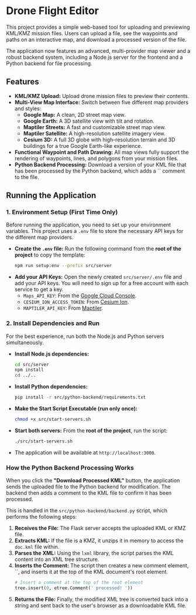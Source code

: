 # Drone Flight Editor

This project provides a simple web-based tool for uploading and previewing KML/KMZ mission files. Users can upload a file, see the waypoints and paths on an interactive map, and download a processed version of the file.

The application now features an advanced, multi-provider map viewer and a robust backend system, including a Node.js server for the frontend and a Python backend for file processing.

## Features

  * **KML/KMZ Upload:** Upload drone mission files to preview their contents.
  * **Multi-View Map Interface:** Switch between five different map providers and styles:
      * **Google Map:** A clean, 2D street map view.
      * **Google Earth:** A 3D satellite view with tilt and rotation.
      * **Maptiler Streets:** A fast and customizable street map view.
      * **Maptiler Satellite:** A high-resolution satellite imagery view.
      * **Cesium 3D:** A full 3D globe with high-resolution terrain and 3D buildings for a true Google Earth-like experience.
  * **Functional Waypoint and Path Drawing:** All map views fully support the rendering of waypoints, lines, and polygons from your mission files.
  * **Python Backend Processing:** Download a version of your KML file that has been processed by the Python backend, which adds a \`\` comment to the file.

## Running the Application

### 1\. Environment Setup (First Time Only)

Before running the application, you need to set up your environment variables. This project uses a `.env` file to store the necessary API keys for the different map providers.

  * **Create the `.env` file:**
    Run the following command from the **root of the project** to copy the template:
    ```bash
    npm run setup:env --prefix src/server
    ```
  * **Add your API Keys:**
    Open the newly created `src/server/.env` file and add your API keys. You will need to sign up for a free account with each service to get a key.
      * `Maps_API_KEY`: From the [Google Cloud Console](https://console.cloud.google.com/).
      * `CESIUM_ION_ACCESS_TOKEN`: From [Cesium Ion](https://ion.cesium.com/).
      * `MAPTILER_API_KEY`: From [Maptiler](https://www.maptiler.com/).

### 2\. Install Dependencies and Run

For the best experience, run both the Node.js and Python servers simultaneously.

  * **Install Node.js dependencies:**
    ```bash
    cd src/server
    npm install
    cd ../.. 
    ```
  * **Install Python dependencies:**
    ```bash
    pip install -r src/python-backend/requirements.txt
    ```
  * **Make the Start Script Executable (run only once):**
    ```bash
    chmod +x src/start-servers.sh
    ```
  * **Start both servers:**
    From the **root of the project**, run the script:
    ```bash
    ./src/start-servers.sh
    ```
  * The application will be available at `http://localhost:3000`.

### How the Python Backend Processing Works

When you click the **"Download Processed KML"** button, the application sends the uploaded file to the Python backend for modification. The backend then adds a comment to the KML file to confirm it has been processed.

This is handled in the `src/python-backend/backend.py` script, which performs the following steps:

1.  **Receives the File:** The Flask server accepts the uploaded KML or KMZ file.
2.  **Extracts KML:** If the file is a KMZ, it unzips it in memory to access the `doc.kml` file within.
3.  **Parses the XML:** Using the `lxml` library, the script parses the KML content into an XML tree structure.
4.  **Inserts the Comment:** The script then creates a new comment element, \`\`, and inserts it at the top of the KML document's root element.
    ```python
    # Insert a comment at the top of the root element
    tree.insert(0, etree.Comment(' processed! '))
    ```
5.  **Returns the File:** Finally, the modified XML tree is converted back into a string and sent back to the user's browser as a downloadable KML file.
